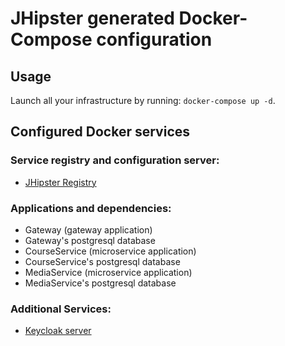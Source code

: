 # JHipster generated Docker-Compose configuration

## Usage

Launch all your infrastructure by running: `docker-compose up -d`.

## Configured Docker services

### Service registry and configuration server:

- [JHipster Registry](http://localhost:8761)

### Applications and dependencies:

- Gateway (gateway application)
- Gateway's postgresql database
- CourseService (microservice application)
- CourseService's postgresql database
- MediaService (microservice application)
- MediaService's postgresql database

### Additional Services:

- [Keycloak server](http://localhost:9080)
